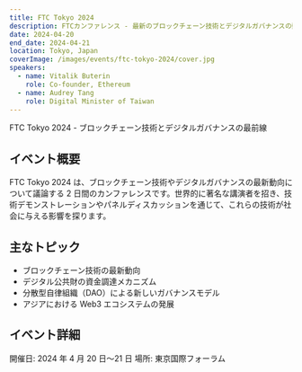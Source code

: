 ```yaml
---
title: FTC Tokyo 2024
description: FTCカンファレンス - 最新のブロックチェーン技術とデジタルガバナンスの動向について
date: 2024-04-20
end_date: 2024-04-21
location: Tokyo, Japan
coverImage: /images/events/ftc-tokyo-2024/cover.jpg
speakers:
  - name: Vitalik Buterin
    role: Co-founder, Ethereum
  - name: Audrey Tang
    role: Digital Minister of Taiwan
---
```


FTC Tokyo 2024 - ブロックチェーン技術とデジタルガバナンスの最前線

## イベント概要

FTC Tokyo 2024 は、ブロックチェーン技術やデジタルガバナンスの最新動向について議論する 2 日間のカンファレンスです。世界的に著名な講演者を招き、技術デモンストレーションやパネルディスカッションを通じて、これらの技術が社会に与える影響を探ります。

## 主なトピック

- ブロックチェーン技術の最新動向
- デジタル公共財の資金調達メカニズム
- 分散型自律組織（DAO）による新しいガバナンスモデル
- アジアにおける Web3 エコシステムの発展

## イベント詳細

開催日: 2024 年 4 月 20 日〜21 日
場所: 東京国際フォーラム
